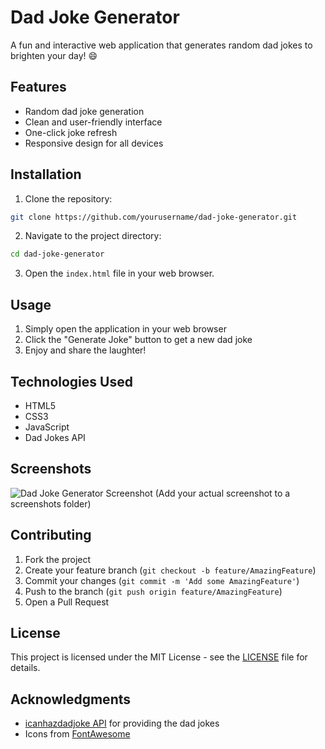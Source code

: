 # Dad Joke Generator

A fun and interactive web application that generates random dad jokes to brighten your day! 😄

## Features

- Random dad joke generation
- Clean and user-friendly interface
- One-click joke refresh
- Responsive design for all devices

## Installation

1. Clone the repository:
```bash
git clone https://github.com/yourusername/dad-joke-generator.git
```

2. Navigate to the project directory:
```bash
cd dad-joke-generator
```

3. Open the `index.html` file in your web browser.

## Usage

1. Simply open the application in your web browser
2. Click the "Generate Joke" button to get a new dad joke
3. Enjoy and share the laughter!

## Technologies Used

- HTML5
- CSS3
- JavaScript
- Dad Jokes API

## Screenshots

![Dad Joke Generator Screenshot](screenshots/screenshot.png)
(Add your actual screenshot to a screenshots folder)

## Contributing

1. Fork the project
2. Create your feature branch (`git checkout -b feature/AmazingFeature`)
3. Commit your changes (`git commit -m 'Add some AmazingFeature'`)
4. Push to the branch (`git push origin feature/AmazingFeature`)
5. Open a Pull Request

## License

This project is licensed under the MIT License - see the [LICENSE](LICENSE) file for details.

## Acknowledgments

- [icanhazdadjoke API](https://icanhazdadjoke.com/) for providing the dad jokes
- Icons from [FontAwesome](https://fontawesome.com/)
